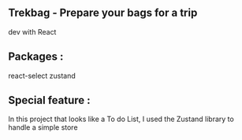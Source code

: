 ## Trekbag - Prepare your bags for a trip
dev with React

## Packages :
react-select zustand

## Special feature :
In this project that looks like a To do List, I used the Zustand library to handle a simple store
